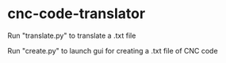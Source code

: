 # cnc-code-translator
Run "translate.py" to translate a .txt file

Run "create.py" to launch gui for creating a .txt file of CNC code
